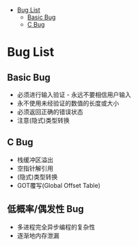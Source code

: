 
* [Bug List](#bug-list)
	* [Basic Bug](#basic-bug)
	* [C Bug](#c-bug)

# Bug List

## Basic Bug

-   必须进行输入验证 - 永远不要相信用户输入
-   永不使用未经验证的数值的长度或大小
-   必须返回正确的错误状态
-   注意(隐式)类型转换 

## C Bug

-   栈缓冲区溢出
-   空指针解引用
-   (隐式)类型转换
-   GOT覆写(Global Offset Table)

## 低概率/偶发性 Bug

*   多进程完全异步编程的复杂性
*   逐渐地内存泄漏
